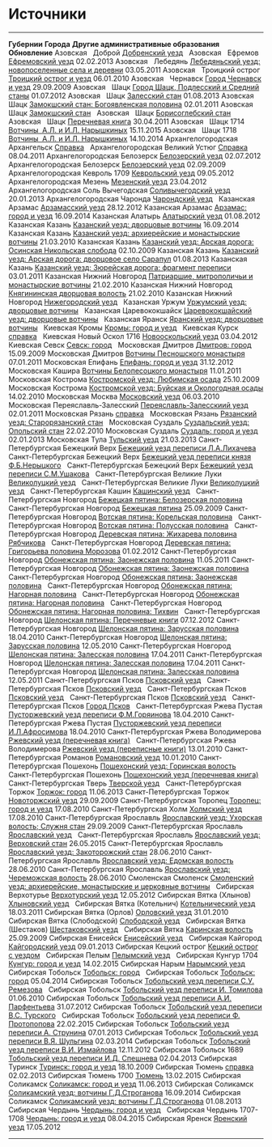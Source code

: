 # Источники

  --------------------- ----------------------- ------------------------------------------------------------------------------------------ -------------------------------------------
  **Губернии**          **Города**              **Другие административные образования**                                                    **Обновление**
  Азовская              Доброй                  [Добренский уезд](perepis/350_1_110.html)                                                   
  Азовская              Ефремов                 [Ефремовский уезд](perepis/350_1_121.html)                                                 02.02.2013
  Азовская              Лебедянь                [Лебедяньский уезд: новопоселенные села и деревни](perepis/1209_1_1134.html)               03.05.2011
  Азовская              Троицкий острог         [Троицкий острог и уезд](perepis/396_2_3590.html)                                          06.01.2010
  Азовская              Чернавск                [Город Чернавск и уезд](perepis/350_1_451.html)                                            29.09.2009
  Азовская              Шацк                    [Город Шацк, Подлесский и Средний станы](perepis/350_1_460.html)                           01.07.2012
  Азовская              Шацк                    [Залесский стан](perepis/1209_1_1043.html)                                                 01.08.2013
  Азовская              Шацк                    [Замокшский стан: Богоявленская половина](perepis/350_1_464.html)                          02.01.2011
  Азовская              Шацк                    [Замокшский стан](perepis/1209_1_1146.html)                                                 
  Азовская              Шацк                    [Борисоглебский стан](perepis/1209_1_1147.html)                                             
  Азовская              Шацк                    [Перечневая книга](perepis/350_1_467.html)                                                 30.04.2011
  Азовская              Шацк 1714               [Вотчины  А.Л. и И.Л. Нарышкиных](perepis/350_1_38.html)                                   15.11.2015
  Азовская              Шацк 1718               [Вотчины  А.Л. и И.Л. Нарышкиных](perepis/350_1_465.html)                                  14.10.2014
  Архангелогородская    Архангельск             [Справка](spravka/arhangelsk.html)                                                          
  Архангелогородская    Великий Устюг           [Справка](spravka/velikustyg.html)                                                         08.04.2011
  Архангелогородская    Белозерск               [Белозерский уезд](perepis/1209_1_12759.html)                                              02.07.2012
  Архангелогородская    Белозерск               [Белозерский уезд](perepis/1209_1_12756.html)                                              02.09.2009
  Архангелогородская    Кевроль 1709            [Кеврольский уезд](perepis/10_3_25.html)                                                   09.05.2012
  Архангелогородская    Мезень                  [Мезенский уезд](perepis/10_3_7.html)                                                      23.04.2012
  Архангелогородская    Соль Вычегодская        [Соливычегодский уезд](perepis/1209_1_1083.html)                                           20.01.2013
  Архангелогородская    Чаронда                 [Чарондский уезд](perepis/350_1_447.html)                                                   
  Казанская             Арзамас                 [Арзамасский уезд](perepis/350_1_11.html)                                                  28.12.2012
  Казанская             Арзамас                 [Арзамас: город и уезд](perepis/1103_1_1552.html)                                          16.09.2014
  Казанская             Алатырь                 [Алатырский уезд](perepis/1710alatyr.html)                                                 01.08.2012
  Казанская             Казань                  [Казанский уезд: дворцовые вотчины](perepis/350_1_135.html)                                16.09.2014
  Казанская             Казань                  [Казанский уезд: архиерейские и монастырские вотчины](perepis/237_1_154.html)              21.03.2010
  Казанская             Казань                  [Казанский уезд: Арская дорога: Осинская Никольская слобода](perepis/597_1_15.html)        02.10.2009
  Казанская             Казань                  [Казанский уезд: Арская дорога: дворцовое село Сарапул](perepis/396_2_3548.html)           01.08.2013
  Казанская             Казань                  [Казанский уезд: Зюрейская дорога: фрагмент переписи](perepis/kazan.html)                  03.01.2011
  Казанская             Нижний Новгород         [Патриаршие, митрополичьи и монастырские вотчины](perepis/237_1_83.html)                   21.02.2010
  Казанская             Нижний Новгород         [Княгининская дворцовая волость](perepis/396_2_3595.html)                                  21.02.2010
  Казанская             Нижний Новгород         [Нижегородский уезд](perepis/1143_2_84.html)                                                
  Казанская             Уржум                   [Уржумский уезд: дворцовые вотчины](perepis/350_1_135.html)                                 
  Казанская             Царевококшайск          [Царевококшайский уезд: дворцовые вотчины](perepis/350_1_135.html)                          
  Казанская             Яранск                  [Яранский уезд: дворцовые вотчины](perepis/350_1_135.html)                                  
  Киевская              Кромы                   [Кромы: город и уезд](perepis/1209_1_1040.html)                                             
  Киевская              Курск                   [справка](spravka/kursk.html)                                                               
  Киевская              Новый Оскол 1716        [Новооскольский уезд](perepis/350_1_296.html)                                              03.04.2012
  Киевская              Севск                   [Севск: город](perepis/1209_1_1089.html)                                                    
  Московская            Дмитров                 [Дмитров: город](perepis/724_1_194.html)                                                   15.09.2009
  Московская            Дмитров                 [Вотчины Песношского монастыря](perepis/1710dmitrov.html)                                  07.01.2011
  Московская            Епифань                 [Епифань: город и уезд](perepis/350_1_117.html)                                            31.12.2012
  Московская            Кашира                  [Вотчины Белопесоцкого монастыря](perepis/1710kashira.html)                                11.01.2011
  Московская            Кострома                [Костромской уезд: Любимская осада](perepis/350_1_231.html)                                25.10.2009
  Московская            Кострома                [Костромской уезд: Буйская и Окологодная осады](perepis/350_1_205.html)                    14.02.2010
  Московская            Москва                  [Московский уезд](perepis/350_1_251.html)                                                  06.03.2010
  Московская            Переяславль-Залесский   [Переяславль-Залесскиий уезд](perepis/350_1_314.html)                                      02.01.2011
  Московская            Рязань                  [справка](spravka/ryazan.html)                                                              
  Московская            Рязань                  [Рязанский уезд: Старорязанский стан](perepis/350_1_321.html)                               
  Московская            Суздаль                 [Суздальский уезд: Опольский стан](perepis/350_1_395.html)                                 22.02.2010
  Московская            Суздаль                 [Суздаль: город и уезд](perepis/350_1_391.html)                                            02.01.2013
  Московская            Тула                    [Тульский уезд](perepis/350_1_425.html)                                                    21.03.2013
  Санкт-Петербургская   Бежецкий Верх           [Бежецкий уезд переписи Л.А.Лихачева](perepis/1209_1_11447.html)                            
  Санкт-Петербургская   Бежецкий Верх           [Бежецкий уезд переписи князя Ф.Б.Нерыцкого](perepis/1209_1_11449.html)                     
  Санкт-Петербургская   Бежецкий Верх           [Бежецкий уезд переписи С.М.Ушакова](perepis/1209_1_11448.html)                             
  Санкт-Петербургская   Великие Луки            [Великолуцкий уезд](perepis/1209_1_8397.html)                                               
  Санкт-Петербургская   Великие Луки            [Великолуцкий уезд](perepis/1209_1_8399.html)                                               
  Санкт-Петербургская   Кашин                   [Кашинский уезд](perepis/kashin.html)                                                       
  Санкт-Петербургская   Новгород                [Бежецкая пятина: Белозерская половина](novgorod/1209_1_8596.html)                          
  Санкт-Петербургская   Новгород                [Бежецкая пятина](perepis/1209_1_8581.html)                                                25.09.2009
  Санкт-Петербургская   Новгород                [Вотская пятина: Корельская половина](perepis/1209_1_8580.html)                             
  Санкт-Петербургская   Новгород                [Вотская пятина: Полусская половина](perepis/1209_1_8588.html)                              
  Санкт-Петербургская   Новгород                [Деревская пятина: Жихарева половина Рябчикова](novgorod/1209_1_8597_1.html)                
  Санкт-Петербургская   Новгород                [Деревская пятина: Григорьева половина Морозова](perepis/1209_1_8597_2.html)               01.02.2012
  Санкт-Петербургская   Новгород                [Обонежская пятина: Заонежская половина](novgorod/1209_1_8585.html)                        11.05.2011
  Санкт-Петербургская   Новгород                [Обонежская пятина: Заонежская половина](novgorod/1209_1_8600.html)                         
  Санкт-Петербургская   Новгород                [Обонежская пятина: Заонежская половина](novgorod/1209_1_8601_2.html)                       
  Санкт-Петербургская   Новгород                [Обонежская пятина: Нагорная половина](novgorod/1209_1_8594.html)                           
  Санкт-Петербургская   Новгород                [Обонежская пятина: Нагорная половина](novgorod/1209_1_8601_1.html)                         
  Санкт-Петербургская   Новгород                [Обонежская пятина: Нагорная половина: Тихвин](novgorod/1209_1_8589.html)                   
  Санкт-Петербургская   Новгород                [Шелонская пятина: Перечневые книги](perepis/1209_1_8598.html)                             07.12.2012
  Санкт-Петербургская   Новгород                [Шелонская пятина: Зарусская половина](perepis/1209_1_8593.html)                           18.04.2010
  Санкт-Петербургская   Новгород                [Шелонская пятина: Зарусская половина](perepis/1209_1_8590.html)                           12.05.2010
  Санкт-Петербургская   Новгород                [Шелонская пятина: Залесская половина](perepis/1209_1_8591.html)                           17.04.2011
  Санкт-Петербургская   Новгород                [Шелонская пятина: Залесская половина](perepis/1209_1_8587.html)                           17.04.2011
  Санкт-Петербургская   Новгород                [Шелонская пятина: Залесская половина](perepis/1209_1_8602.html)                           12.05.2011
  Санкт-Петербургская   Псков                   [Псковский уезд](perepis/1209_1_8506.html)                                                  
  Санкт-Петербургская   Псков                   [Псковский уезд](perepis/1209_1_8508.html)                                                  
  Санкт-Петербургская   Псков                   [Псковский уезд](perepis/1209_1_8509.html)                                                  
  Санкт-Петербургская   Псков                   [Псковский уезд](perepis/1209_1_8510.html)                                                  
  Санкт-Петербургская   Псков                   [Город Псков](perepis/1209_1_8512.html)                                                     
  Санкт-Петербургская   Ржева Пустая            [Пусторжевский уезд переписи Ф.М.Горяинова](perepis/1209_1_8179.html)                      18.04.2010
  Санкт-Петербургская   Ржева Пустая            [Пусторжевский уезд переписи И.Л.Афросимова](perepis/1209_1_8180.html)                     18.04.2010
  Санкт-Петербургская   Ржева Володимерова      [Ржевский уезд (перечневая книга)](perepis/1209_1_12365.html)                               
  Санкт-Петербургская   Ржева Володимерова      [Ржевский уезд (переписные книги)](perepis/1209_1_12375_12377.html)                        13.01.2010
  Санкт-Петербургская   Романов                 [Романовский уезд](perepis/1209_1_8306.html)                                               10.01.2010
  Санкт-Петербургская   Пошехонь                [Пошехонский уезд: Горинская волость](perepis/1209_1_12525.html)                            
  Санкт-Петербургская   Пошехонь                [Пошехонский уезд (перечневая книга)](perepis/1209_1_12520.html)                            
  Санкт-Петербургская   Тверь                   [Тверской уезд](perepis/1209_1_16086_16087.html)                                            
  Санкт-Петербургская   Торжок                  [Торжок: город](perepis/1209_1_11455.html)                                                 11.06.2013
  Санкт-Петербургская   Торжок                  [Новоторжский уезд](perepis/1209_1_11456.html)                                             29.09.2009
  Санкт-Петербургская   Торопец                 [Торопец: город и уезд](perepis/1209_1_8181_1.html)                                        17.08.2010
  Санкт-Петербургская   Холм                    [Холмский уезд](perepis/1209_1_8181_2.html)                                                17.08.2010
  Санкт-Петербургская   Ярославль               [Ярославский уезд: Ухорская волость; Служня стан](perepis/1209_1_7788.html)                29.09.2009
  Санкт-Петербургская   Ярославль               [Ярославский уезд](perepis/1710_yaroslavl_elchaninov.html)                                  
  Санкт-Петербургская   Ярославль               [Ярославский уезд: Верховский стан](perepis/350_1_489_492.html)                            26.05.2015
  Санкт-Петербургская   Ярославль               [Ярославский уезд: Закоторожский стан](perepis/1209_1_579.html)                            28.06.2010
  Санкт-Петербургская   Ярославль               [Ярославский уезд: Едомская волость](perepis/1209_1_573.html)                              28.06.2010
  Санкт-Петербургская   Ярославль               [Ярославский уезд: Череможская волость](perepis/1209_1_576.html)                           28.06.2010
  Смоленская            Смоленск                [Смоленский уезд: архиерейские, монастырские и церковные вотчины](perepis/237_1_89.html)    
  Сибирская             Верхотурье              [Верхотурский уезд](perepis/214_1_1539.html)                                               12.05.2012
  Сибирская             Вятка (Хлынов)          [Хлыновский уезд](perepis/1209_1_1098.html)                                                 
  Сибирская             Вятка (Котельнич)       [Котельнический уезд](perepis/1209_1_1034_2.html)                                          18.03.2011
  Сибирская             Вятка (Орлов)           [Орловский уезд](perepis/1209_1_1034_1.html)                                               31.01.2010
  Сибирская             Вятка (Слободской)      [Слободской уезд](perepis/1209_1_1034_3.html)                                               
  Сибирская             Вятка (Шестаков)        [Шестаковский уезд](perepis/1209_1_1034_4.html)                                             
  Сибирская             Вятка                   [Каринская волость](perepis/1209_1_1034_5.html)                                            25.09.2009
  Сибирская             Енисейск                [Енисейский уезд](perepis/214_5_1921.html)                                                  
  Сибирская             Кайгород                [Кайгородский уезд](perepis/214_5_2149.html)                                               09.01.2013
  Сибирская             Кецкий острог           [Кецкий острог с уездом](perepis/214_1_1539_3.html)                                         
  Сибирская             Пелым                   [Пелымский уезд](perepis/214_5_1983.html)                                                   
  Сибирская             Кунгур 1704             [Кунгур: город и уезд](perepis/214_1_473.html)                                             14.02.2015
  Сибирская             Нарым                   [Нарымский уезд](perepis/214_1_1539_2.html)                                                 
  Сибирская             Тобольск                [Тобольск: город](perepis/214_1_1317.html)                                                  
  Сибирская             Тобольск                [Тобольск: город](perepis/214_5_526.html)                                                  05.04.2014
  Сибирская             Тобольск                [Тобольский уезд переписи С.У. Ремезова](perepis/214_1_1320.html)                           
  Сибирская             Тобольск                [Тобольский уезд переписи И. Томилова](perepis/214_1_1524.html)                            01.06.2010
  Сибирская             Тобольск                [Тобольский уезд переписи А.И. Парфентьева](perepis/214_1_1525.html)                       31.07.2012
  Сибирская             Тобольск                [Тобольский уезд переписи В.С. Турского](perepis/214_1_1526.html)                           
  Сибирская             Тобольск                [Тобольский уезд переписи Ф. Протопопова](perepis/214_1_1528.html)                         22.02.2015
  Сибирская             Тобольск                [Тобольский уезд переписи А. Струнина](perepis/214_1_1493.html)                            07.01.2013
  Сибирская             Тобольск                [Тобольский уезд переписи В.Я. Шульгина](perepis/214_5_434.html)                           02.03.2014
  Сибирская             Тобольск                [Тобольский уезд переписи В.И. Измайлова](perepis/214_1_1613.html)                         12.11.2012
  Сибирская             Тобольск 1689           [Тобольский уезд переписи И.Д. Спешнева](perepis/214_1_6894.html)                          02.04.2013
  Сибирская             Туринск                 [Туринск: город и уезд](perepis/214_1_1608.html)                                           18.10.2009
  Сибирская             Тюмень                  [справка](perepis/47_11_523.html)                                                          02.02.2013
  Сибирская             Тюмень 1700             [Тюмень](perepis/187_2_114.html)                                                           13.02.2015
  Сибирская             Соликамск               [Соликамск: город и уезд](perepis/214_1_1538.html)                                         11.06.2013
  Сибирская             Соликамск               [Соликамский уезд: вотчины Г.Д.Строганова](perepis/214_1_1497.html)                        16.09.2014
  Сибирская             Соликамск               [Соликамский уезд: вотчины Г.Д.Строганова](perepis/214_5_2175.html)                        01.08.2013
  Сибирская             Чердынь                 [Чердынь: город и уезд](perepis/214_1_1521.html)                                            
  Сибирская             Чердынь 1707-1708       [Чердынь: город и уезд](perepis/214_1_1468.html)                                           08.04.2015
  Сибирская             Яренск                  [Яренский уезд](perepis/350_1_478.html)                                                    17.05.2012
  --------------------- ----------------------- ------------------------------------------------------------------------------------------ -------------------------------------------
